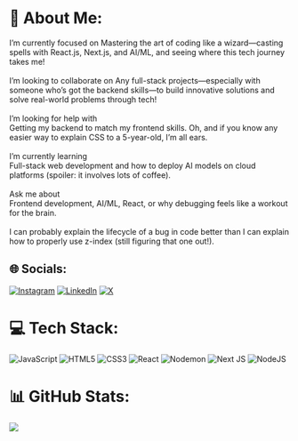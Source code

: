 # 💫 About Me:
 I’m currently focused on
Mastering the art of coding like a wizard—casting spells with React.js, Next.js, and AI/ML, and seeing where this tech journey takes me!<br><br> I’m looking to collaborate on
Any full-stack projects—especially with someone who’s got the backend skills—to build innovative solutions and solve real-world problems through tech!<br><br> I’m looking for help with<br>Getting my backend to match my frontend skills. Oh, and if you know any easier way to explain CSS to a 5-year-old, I’m all ears.<br><br> I’m currently learning<br>Full-stack web development and how to deploy AI models on cloud platforms (spoiler: it involves lots of coffee).<br><br> Ask me about<br>Frontend development, AI/ML, React, or why debugging feels like a workout for the brain.<br><br>I can probably explain the lifecycle of a bug in code better than I can explain how to properly use z-index (still figuring that one out!).

## 🌐 Socials:
[![Instagram](https://img.shields.io/badge/Instagram-%23E4405F.svg?logo=Instagram&logoColor=white)](https://instagram.com/tavishaajaiswal) [![LinkedIn](https://img.shields.io/badge/LinkedIn-%230077B5.svg?logo=linkedin&logoColor=white)](https://linkedin.com/in/vipinpathak) [![X](https://img.shields.io/badge/X-black.svg?logo=X&logoColor=white)](https://x.com/vpnpathak0) 

# 💻 Tech Stack:
![JavaScript](https://img.shields.io/badge/javascript-%23323330.svg?style=for-the-badge&logo=javascript&logoColor=%23F7DF1E) ![HTML5](https://img.shields.io/badge/html5-%23E34F26.svg?style=for-the-badge&logo=html5&logoColor=white) ![CSS3](https://img.shields.io/badge/css3-%231572B6.svg?style=for-the-badge&logo=css3&logoColor=white) ![React](https://img.shields.io/badge/react-%2320232a.svg?style=for-the-badge&logo=react&logoColor=%2361DAFB) ![Nodemon](https://img.shields.io/badge/NODEMON-%23323330.svg?style=for-the-badge&logo=nodemon&logoColor=%BBDEAD) ![Next JS](https://img.shields.io/badge/Next-black?style=for-the-badge&logo=next.js&logoColor=white) ![NodeJS](https://img.shields.io/badge/node.js-6DA55F?style=for-the-badge&logo=node.js&logoColor=white)
# 📊 GitHub Stats:

![](https://github-readme-stats.vercel.app/api/top-langs/?username=tavishaa&theme=transparent&hide_border=true&include_all_commits=true&count_private=false&layout=compact)

<!-- Proudly created with GPRM ( https://gprm.itsvg.in ) -->
